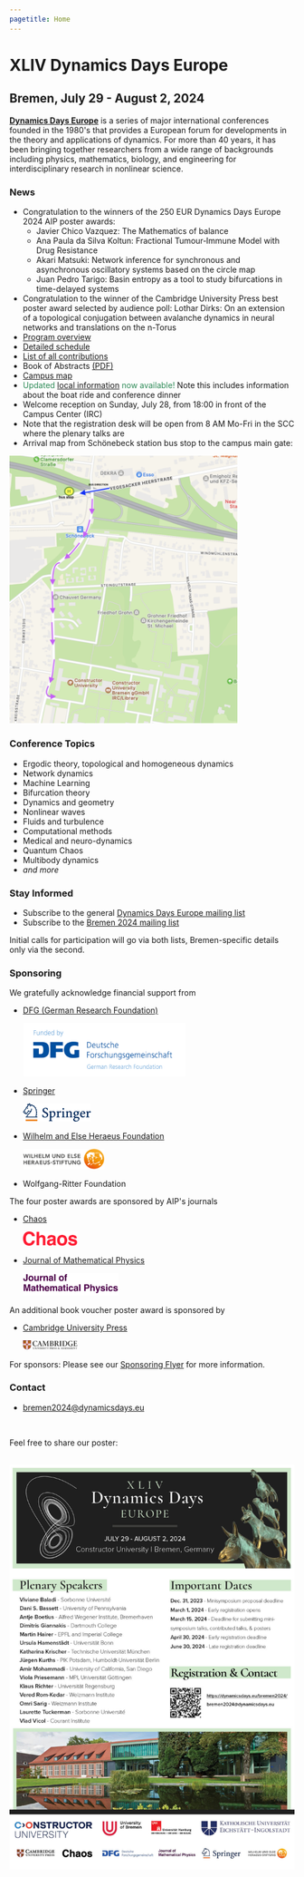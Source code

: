 ```yaml
---
pagetitle: Home
---
```


XLIV Dynamics Days Europe
=========================

Bremen, July 29 - August 2, 2024
--------------------------------


[**Dynamics Days Europe**](https://dynamicsdays.eu/) is a series of major international conferences founded in the 1980's that provides a European forum for developments in the theory and applications of dynamics. For more than 40 years, it has been bringing together researchers from a wide range of backgrounds including physics, mathematics, biology, and engineering for interdisciplinary research in nonlinear science.

### News

* Congratulation to the winners of the 250 EUR Dynamics Days Europe 2024 AIP poster awards:
    * Javier Chico Vazquez: The Mathematics of balance
    * Ana Paula da Silva Koltun: Fractional Tumour‑Immune Model with Drug Resistance
    * Akari Matsuki: Network inference for synchronous and asynchronous oscillatory systems based on the circle map
    * Juan Pedro Tarigo: Basin entropy as a tool to study bifurcations in time-delayed systems
* Congratulation to the winner of the Cambridge University Press best poster award selected by audience poll: Lothar Dirks: On an extension of a topological conjugation between avalanche dynamics in neural networks and translations on the n-Torus
* [Program overview](Program/Time_Slots_Final.pdf)
* [Detailed schedule](https://express.converia.de/frontend/index.php?page_id=37679)
* [List of all contributions](Program/Contributions/)
* Book of Abstracts [(PDF)](Program/bookofabstracts.pdf)
* [Campus map](Location/campus-map-ddays.pdf)
* <span style="color:SeaGreen;">Updated [local information](Location/Local_Information) now available!</span>  Note this includes information about the boat ride and conference dinner
* Welcome reception on Sunday, July 28, from 18:00 in front of the Campus Center (IRC)
* Note that the registration desk will be open from 8 AM Mo-Fri in the SCC where the plenary talks are
* Arrival map from Schönebeck station bus stop to the campus main gate:

<img style="width: 80%;float: center;" src="Directions.png" alt="" title="Arrival map" />


### Conference Topics

*    Ergodic theory, topological and homogeneous dynamics
*    Network dynamics
*    Machine Learning
*    Bifurcation theory
*    Dynamics and geometry
*    Nonlinear waves
*    Fluids and turbulence
*    Computational methods
*    Medical and neuro-dynamics
*    Quantum Chaos
*    Multibody dynamics
*    _and more_

### Stay Informed

*    Subscribe to the general [Dynamics Days Europe mailing list](https://onsager.ugr.es/mailman3/mailman3/lists/dynamics_days.onsager.ugr.es/)
*    Subscribe to the [Bremen 2024 mailing list](https://mailman.zfn.uni-bremen.de/cgi-bin/mailman/listinfo/ddays2024bremen)

Initial calls for participation will go via both lists, Bremen-specific details only via the second.

### Sponsoring

We gratefully acknowledge financial support from

* [DFG (German Research Foundation)](https://www.dfg.de/en)
  
  <a href="https://www.dfg.de/en"><img style="width: 60%;float: center;" src="DFG.gif" alt="" title="DFG" /></a>

* [Springer](https://www.springer.com/de)
  
  <a href="https://www.springer.com/de"><img style="width: 25%;float: center;" src="springer.svg" alt="" title="Springer" /></a>

* [Wilhelm and Else Heraeus Foundation](https://www.we-heraeus-stiftung.de/english/)
  
  <a href="https://www.we-heraeus-stiftung.de/english/"><img style="width: 30%;float: center;" src="Heraeus.svg" alt="" title="Wilhelm and Else Heraeus Foundation" /></a>

* Wolfgang-Ritter Foundation

The four poster awards are sponsored by AIP's journals

* [Chaos](https://pubs.aip.org/aip/cha?utm_source=SPONSORSHIP&utm_medium=logo&utm_campaign=CHA_DYNAMIC_DAYS_EUROPE_2024&utm_id=CHA_DYNAMIC_DAYS_EUROPE_2024)
  
  <a href="https://pubs.aip.org/aip/cha?utm_source=SPONSORSHIP&utm_medium=logo&utm_campaign=CHA_DYNAMIC_DAYS_EUROPE_2024&utm_id=CHA_DYNAMIC_DAYS_EUROPE_2024"><img style="width: 20%;float: center;" src="cha-cmyk.jpg" alt="" title="Chaos" /></a>

* [Journal of Mathematical Physics](https://pubs.aip.org/aip/jmp?utm_source=SPONSORSHIP&utm_medium=logo&utm_campaign=JMP_DYNAMIC_DAYS_EUROPE_2024&utm_id=JMP_DYNAMIC_DAYS_EUROPE_2024)
  
  <a href="https://pubs.aip.org/aip/jmp?utm_source=SPONSORSHIP&utm_medium=logo&utm_campaign=JMP_DYNAMIC_DAYS_EUROPE_2024&utm_id=JMP_DYNAMIC_DAYS_EUROPE_2024"><img style="width: 35%;float: center;" src="jmp-cmyk.jpg" alt="" title="JMP" /></a>

An additional book voucher poster award is sponsored by

* [Cambridge University Press](https://www.cambridge.org/)
  
  <a href="https://www.cambridge.org/"><img style="width: 20%;float: center;" src="CUP.svg" alt="" title="Cambridge University Press" /></a>

For sponsors: Please see our [Sponsoring Flyer](flyer_dynamics_days_2024_sponsoring.pdf) for more information.

### Contact

*    [bremen2024@dynamicsdays.eu](mailto:bremen2024@dynamicsdays.eu)

<br>

Feel free to share our poster:

<br>
<a href="DynamicsDaysPoster.pdf"><img style="width: 100%;float: center;" src="DynamicsDaysPoster.jpg" alt="" title="Dynamics Days Europe, Bremen 2024" />

